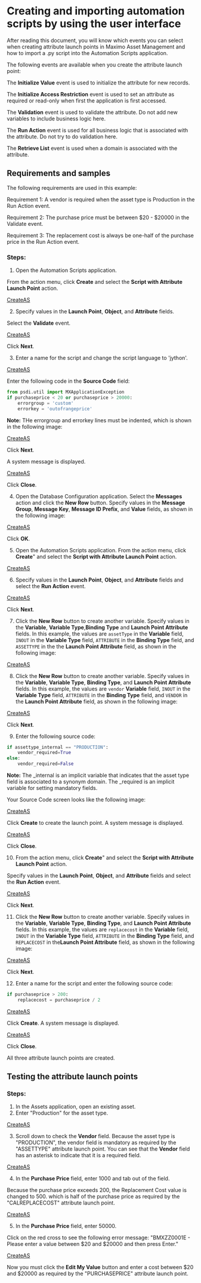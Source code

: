 # Creating and importing automation scripts by using the user interface

After reading this document, you will know which events you can select when creating attribute launch points in Maximo Asset Management and how to import a .py script into the Automation Scripts application. 

The following events are available when you create the attribute launch point:

The **Initialize Value** event is used to initialize the attribute for new records.
    
The **Initialize Access Restriction** event is used to set an attribute as required or read-only when first the application is first accessed.
    
The **Validation** event is used to validate the attribute. Do not add new variables to include business logic here.
    
The **Run Action** event is used for all business logic that is associated with the attribute. Do not try to do validation here. 

The **Retrieve List** event is used when a domain is associated with the attribute.


## Requirements and samples 

The following requirements are used in this example:

Requirement 1: A vendor is required when the asset type is Production in the Run Action event.

Requirement 2: The purchase price must be between $20 - $20000 in the Validate event.

Requirement 3: The replacement cost is always be one-half of the purchase price in the Run Action event.

### Steps:

1. Open the Automation Scripts application.

From the action menu, click **Create** and select the **Script with Attribute Launch Point** action.

[CreateAS](sample10/pic01.gif)

2. Specify values in the **Launch Point**, **Object**, and **Attribute** fields.

Select the **Validate** event.

[CreateAS](sample10/pic02.gif)

Click **Next**.

3. Enter a name for the script and change the script language to 'jython'.

[CreateAS](sample10/pic03.gif)

Enter the following code in the **Source Code** field:
```python
from psdi.util import MXApplicationException
if purchaseprice < 20 or purchaseprice > 20000:
    errorgroup = 'custom'
    errorkey = 'outofrangeprice'
```


**Note:** THe errorgroup and errorkey lines must be indented, which is shown in the following image:

[CreateAS](sample10/pic04.gif)

Click **Next**.

A system message is displayed.

[CreateAS](sample10/pic05.gif)

Click **Close**.

4. Open the Database Configuration application.
Select the **Messages** action and click the **New Row** button.
Specify values in the **Message Group**, **Message Key**, **Message ID Prefix**, and **Value** fields, as shown in the following image:

[CreateAS](sample10/pic06.gif)

Click **OK**.

5. Open the Automation Scripts application.
From the action menu, click **Create**" and select the **Script with Attribute Launch Point** action.

[CreateAS](sample10/pic07.gif)

6. Specify values in the **Launch Point**, **Object**, and **Attribute** fields and select the **Run Action** event.

[CreateAS](sample10/pic08.gif)

Click **Next**.

7. Click the **New Row** button to create another variable.
Specify values in the **Variable**, **Variable Type**,**Binding Type** and **Launch Point Attribute** fields. In this example, the values are <code>assetType</code> in the **Variable** field, <code>INOUT</code> in the **Variable Type** field, <code>ATTRIBUTE</code> in the **Binding Type** field, and <code>ASSETTYPE</code> in the  the **Launch Point Attribute** field, as shown in the following image:

[CreateAS](sample10/pic09.gif)

8. Click the **New Row** button to create another variable.
Specify values in the **Variable**, **Variable Type**, **Binding Type**, and **Launch Point Attribute** fields. In this example, the values are <code>vendor</code> **Variable** field, <code>INOUT</code> in the **Variable Type** field, <code>ATTRIBUTE</code> in the **Binding Type** field, and <code>VENDOR</code> in the **Launch Point Attribute** field, as shown in the following image:

[CreateAS](sample10/pic10.gif)

Click **Next**.

9. Enter the following source code:

```python
if assettype_internal == "PRODUCTION":
    vendor_required=True
else:
    vendor_required=False
```

**Note:** The _internal is an implicit variable that indicates that the asset type field is associated to a synonym domain.
The _required is an implicit variable for setting mandatory fields.

Your Source Code screen looks like the following image:

[CreateAS](sample10/pic11.gif)

Click **Create** to create the launch point.
A system message is displayed.

[CreateAS](sample10/pic12.gif)

Click **Close**.

10. From the action menu, click **Create**" and select the **Script with Attribute Launch Point** action.

Specify values in the **Launch Point**, **Object**, and **Attribute** fields and select the **Run Action** event.

[CreateAS](sample10/pic13.gif)

Click **Next**.

11. Click the **New Row** button to create another variable.
Specify values in the **Variable**, **Variable Type**, **Binding Type**, and **Launch Point Attribute** fields. In this example, the values are <code>replacecost</code> in the **Variable** field, <code>INOUT</code> in the **Variable Type** field, <code>ATTRIBUTE</code> in the **Binding Type** field, and <code>REPLACECOST</code> in the**Launch Point Attribute** field, as shown in the following image:

[CreateAS](sample10/pic14.gif)

Click **Next**.

12. Enter a name for the script and enter the following source code:

```python
if purchaseprice > 200:
    replacecost = purchaseprice / 2
```

[CreateAS](sample10/pic15.gif)

Click **Create**.
A system message is displayed.

[CreateAS](sample10/pic16.gif)

Click **Close**.

All three attribute launch points are created.

## Testing the attribute launch points


### Steps:

1. In the Assets application, open an existing asset.
2. Enter "Production" for the asset type.

[CreateAS](sample10/pic17.gif)

3. Scroll down to check the **Vendor** field.
Because the asset type is "PRODUCTION", the vendor field is mandatory as required by the "ASSETTYPE" attribute launch point.
You can see that the **Vendor** field has an asterisk to indicate that it is a required field.

[CreateAS](sample10/pic18.gif)

4. In the **Purchase Price** field, enter 1000 and tab out of the field.

Because the purchase price exceeds 200, the Replacement Cost value is changed to 500. which is half of the purchase price as required by the "CALREPLACECOST" attribute launch point.

[CreateAS](sample10/pic19.gif)

5. In the **Purchase Price** field, enter 50000.

Click on the red cross to see the following error message: "BMXZZ0001E - Please enter a value between $20 and $20000 and then press Enter."

[CreateAS](sample10/pic20.gif)

Now you must click the **Edit My Value** button and enter a cost between $20 and $20000 as required by the "PURCHASEPRICE" attribute launch point.
